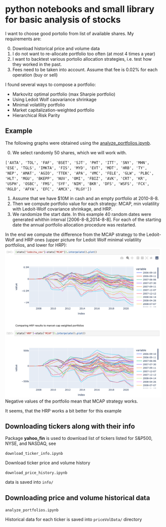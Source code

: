# python notebooks and small library for basic analysis of stocks
I want to choose good portolio from list of available shares.
My requirements are:

0. Download historical price and volume data
1. I do not want to re-allocate portfolio too often (at most 4 times a year)
2. I want to backtest various portolio allocation strategies, i.e. test how they worked in the past.
3. Fees need to be taken into account. Assume that fee is 0.02% for each operation (buy or sell)

I found several ways to compose a portfolio:
  * Markovitz optimal portfolio (max Sharpie portfolio)
  * Using Ledoit Wolf caovariance shrinkage
  * Minimal volatility portfolio
  * Market capitalization-weighted portfolio
  * Hierarchical Risk Parity

## Example
The following graphs were obtained using the [analyze_portfolios.ipynb](analyze_portfolios.ipynb).

0. We select randomly 50 shares, which we will work with.

`['AXTA', 'TOL', 'FAF', 'BSET', 'SJT', 'PHT', 'ITT', 'SNY', 'MHN',
       'ESE', 'TGLS', 'IMKTA', 'FIS', 'MYD', 'EVT', 'MDT', 'HRB', 'TY', 'NEP', 'AMAT', 'AGIO', 'TTEK', 'APA', 'VMC', 'FELE', 'GLW', 'PLBC', 'HLT', 'MGU', 'BKEPP', 'NUV', 'OMI', 'FBIZ', 'AVK', 'CRT', 'KR', 'USPH', 'OSBC', 'FMS', 'SYF', 'NIM', 'BKR', 'DFS', 'WSFS', 'FCX', 'RGLD', 'AFYA', 'EFC', 'AMCX', 'RLGY'])`
1. Assume that we have $10M in cash and an empty portfolio at 2010-8-8.
2. Then we compute portfolio value for each strategy: MCAP, min volatility with Ledoit-Wolf covariance shrinkage, and HRP.
3. We randomize the start date. In this example 40 random dates were generated whithin interval [2006-8-8,2014-8-8].
For each of the starting date the annual portfolio allocation procedure was restarted.

In the end we compute the difference from the MCAP strategy to the Ledoit-Wolf and HRP ones (upper picture for Ledoit Wolf minimal volatility portfolios, and lower for HRP):
![simulation results](docs/hrp_vs_ledoit_vs_mcap.png)
Negative values of the portfolio mean that MCAP strategy works.

It seems, that the HRP works a bit better for this example

## Downloading tickers along with their info
Package **yahoo_fin** is used to download list of tickers listed for S&P500, NYSE, and NASDAQ, see

```download_ticker_info.ipynb```

Download ticker price and volume history

```download_price_history.ipynb```

data is saved into ```info/```

## Downloading price and volume historical data

```analyze_portfolios.ipynb```

Historical data for each ticker is saved into ```priceVolData/``` directory 